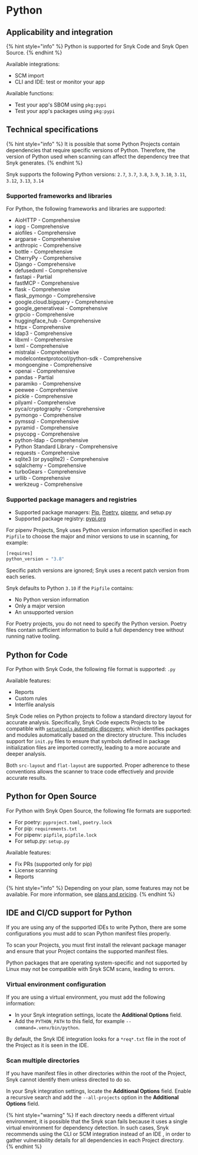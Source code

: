 # Python

## &#x20;Applicability and integration

{% hint style="info" %}
Python is supported for Snyk Code and Snyk Open Source.
{% endhint %}

Available integrations:

* SCM import
* CLI and IDE: test or monitor your app

Available functions:

* Test your app's SBOM using `pkg:pypi`
* Test your app's packages using `pkg:pypi`

## Technical specifications

{% hint style="info" %}
It is possible that some Python Projects contain dependencies that require specific versions of Python. Therefore, the version of Python used when scanning can affect the dependency tree that Snyk generates.
{% endhint %}

Snyk supports the following Python versions:  `2.7`, `3.7`, `3.8`, `3.9`, `3.10`, `3.11`, `3.12`, `3.13`, `3.14`

### Supported frameworks and libraries

For Python, the following frameworks and libraries are supported:

* AioHTTP - Comprehensive
* iopg - Comprehensive
* aiofiles - Comprehensive
* argparse - Comprehensive
* anthropic - Comprehensive
* bottle - Comprehensive
* CherryPy - Comprehensive
* Django - Comprehensive
* defusedxml - Comprehensive
* fastapi - Partial
* fastMCP - Comprehensive
* flask - Comprehensive
* flask\_pymongo - Comprehensive
* google.cloud.bigquery - Comprehensive
* google\_generativeai - Comprehensive
* grpcio - Comprehensive
* huggingface\_hub - Comprehensive
* httpx - Comprehensive
* ldap3 - Comprehensive
* libxml - Comprehensive
* lxml - Comprehensive
* mistralai - Comprehensive
* modelcontextprotocol/python-sdk - Comprehensive
* mongoengine - Comprehensive
* openai - Comprehensive
* pandas - Partial
* paramiko - Comprehensive
* peewee - Comprehensive
* pickle - Comprehensive
* pilyaml - Comprehensive
* pyca/cryptography - Comprehensive
* pymongo - Comprehensive
* pymssql - Comprehensive
* pyramid - Comprehensive
* psycopg - Comprehensive
* python-ldap - Comprehensive
* Python Standard Library - Comprehensive
* requests - Comprehensive
* sqlite3 (or pysqlite2) - Comprehensive
* sqlalchemy - Comprehensive
* turboGears - Comprehensive
* urllib - Comprehensive
* werkzeug - Comprehensive

### Supported package managers and registries

* Supported package managers: [Pip](https://pypi.org/project/pip/), [Poetry](https://python-poetry.org/), [pipenv](https://pipenv.pypa.io/en/latest/), and setup.py
* Supported package registry: [pypi.org](https://pypi.org/)

For pipenv Projects, Snyk uses Python version information specified in each `Pipfile` to choose the major and minor versions to use in scanning, for example:

```python
[requires]
python_version = "3.8"
```

Specific patch versions are ignored; Snyk uses a recent patch version from each series.

Snyk defaults to Python `3.10` if the `Pipfile` contains:

* No Python version information
* Only a major version
* An unsupported version

For Poetry projects, you do not need to specify the Python version. Poetry files contain sufficient information to build a full dependency tree without running native tooling.

## Python for Code

For Python with Snyk Code, the following file format is supported: `.py`

Available features:

* Reports
* Custom rules
* Interfile analysis

Snyk Code relies on Python projects to follow a standard directory layout for accurate analysis. Specifically, Snyk Code expects Projects to be compatible with [`setuptools` automatic discovery](https://setuptools.pypa.io/en/latest/userguide/package_discovery.html#auto-discovery), which identifies packages and modules automatically based on the directory structure. This includes support for `init.py` files to ensure that symbols defined in package initialization files are imported correctly, leading to a more accurate and deeper analysis.

Both `src-layout` and `flat-layout` are supported. Proper adherence to these conventions allows the scanner to trace code effectively and provide accurate results.

## Python for Open Source

For Python with Snyk Open Source, the following file formats are supported:

* For poetry: `pyproject.toml`, `poetry.lock`
* For pip: `requirements.txt`
* For pipenv: `pipfile`, `pipfile.lock`
* For setup.py: `setup.py`

Available features:

* Fix PRs (supported only for pip)
* License scanning
* Reports

{% hint style="info" %}
Depending on your plan, some features may not be available. For more information, see [plans and pricing](https://snyk.io/plans/).
{% endhint %}

## IDE and CI/CD support for Python

If you are using any of the supported IDEs to write Python, there are some configurations you must add to scan Python manifest files properly.

To scan your Projects, you must first install the relevant package manager and ensure that your Project contains the supported manifest files.

Python packages that are operating system-specific and not supported by Linux may not be compatible with Snyk SCM scans, leading to errors.

### Virtual environment configuration

If you are using a virtual environment, you must add the following information:

* In your Snyk integration settings, locate the **Additional Options** field.
* Add the `PYTHON_PATH` to this field, for example `--command=.venv/bin/python`.

By default, the Snyk IDE integration looks for a `*req*.txt` file in the root of the Project as it is seen in the IDE.

### Scan multiple directories

If you have manifest files in other directories within the root of the Project, Snyk cannot identify them unless directed to do so.

In your Snyk integration settings, locate the **Additional Options** field. Enable a recursive search and add the  `--all-projects` option in the **Additional Options** field.

{% hint style="warning" %}
If each directory needs a different virtual environment, it is possible that the Snyk scan fails because it uses a single virtual environment for dependency detection. In such cases, Snyk recommends using the CLI or SCM integration instead of an IDE , in order to gather vulnerability details for all dependencies in each Project directory.
{% endhint %}
